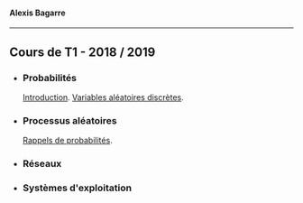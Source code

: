#### Alexis Bagarre
---
## Cours de T1 - 2018 / 2019

- ### Probabilités

  [Introduction](./PROBA/HTML/1.Intro.html).
  [Variables aléatoires discrètes](./PROBA/HTML/2.Variables_aleatoires_discretes.html).
  
- ### Processus aléatoires

  [Rappels de probabilités](./PROCESSUS/HTML/1.Probas.html).
  
- ### Réseaux

- ### Systèmes d'exploitation
